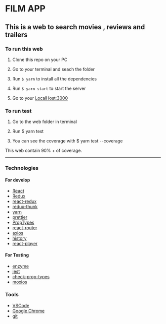 # FILM APP

## This is a web to search movies , reviews and trailers

### To run this web

1. Clone this repo on your PC

2. Go to your terminal and seach the folder

3. Run `$ yarn` to install all the dependencies

4. Run `$ yarn start` to start the server

5. Go to your [LocalHost:3000](http://localhost:3000)

### To run test

1. Go to the web folder in terminal

2. Run $ yarn test

3. You can see the coverage with $ yarn test --coverage

This web contain 90% + of coverage.

---

### Technologies

#### For develop

* [React](https://reactjs.org)
* [Redux](https://redux.js.org/)
* [react-redux](https://github.com/reduxjs/react-redux)
* [redux-thunk](https://github.com/reduxjs/redux-thunk)
* [yarn](https://yarnpkg.com/)
* [prettier](https://prettier.io)
* [PropTypes](https://www.npmjs.com/package/prop-types)
* [react-router](https://www.npmjs.com/package/react-router)
* [axios](https://www.npmjs.com/package/axios)
* [history](https://www.npmjs.com/package/history)
* [react-player](https://www.npmjs.com/package/react-player)

#### For Testing

* [enzyme](https://airbnb.io/enzyme/)
* [jest](https://jestjs.io/)
* [check-prop-types](https://www.npmjs.com/package/check-prop-types)
* [moxios](https://github.com/axios/moxios)

### Tools

* [VSCode](https://code.visualstudio.com/)
* [Google Chrome](https://www.google.com/chrome/)
* [git](https://git-scm.com/)